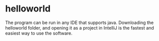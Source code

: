 # helloworld
The program can be run in any IDE that supports java.
Downloading the helloworld folder, and opening it as a project in IntelliJ is the fastest and easiest way to use the software.
